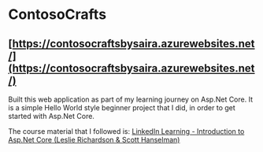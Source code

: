# ContosoCrafts 
## [https://contosocraftsbysaira.azurewebsites.net/](https://contosocraftsbysaira.azurewebsites.net/)

Built this web application as part of my learning journey on Asp.Net Core. It is a simple Hello World style beginner project that I did, in order to get started with Asp.Net Core.

The course material that I followed is: [LinkedIn Learning - Introduction to Asp.Net Core (Leslie Richardson & Scott Hanselman)](https://www.linkedin.com/learning-login/share?forceAccount=false&redirect=https%3A%2F%2Fwww.linkedin.com%2Flearning%2Fintroducing-asp-dot-net-core%3Ftrk%3Dshare_ent_url%26shareId%3DZ66UqNYAQSS9HyDwiNYTKA%253D%253D)
